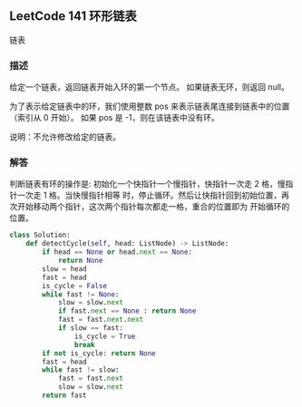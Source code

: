 ## LeetCode  141 环形链表
链表
### 描述
给定一个链表，返回链表开始入环的第一个节点。 如果链表无环，则返回 null。

为了表示给定链表中的环，我们使用整数 pos 来表示链表尾连接到链表中的位置（索引从 0 开始）。 如果 pos 是 -1，则在该链表中没有环。

说明：不允许修改给定的链表。

### 解答
判断链表有环的操作是:
初始化一个快指针一个慢指针，快指针一次走 2 格，慢指针一次走 1 格。当快慢指针相等
时，停止循环。然后让快指针回到初始位置，再次开始移动两个指针，这次两个指针每次都走一格，重合的位置即为
开始循环的位置。

```Python
class Solution:
    def detectCycle(self, head: ListNode) -> ListNode:
        if head == None or head.next == None:
            return None
        slow = head
        fast = head
        is_cycle = False
        while fast != None:
            slow = slow.next
            if fast.next == None : return None
            fast = fast.next.next
            if slow == fast: 
                is_cycle = True
                break
        if not is_cycle: return None
        fast = head
        while fast != slow:
            fast = fast.next
            slow = slow.next
        return fast
```
